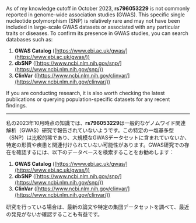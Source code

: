 As of my knowledge cutoff in October 2023, **rs796053229** is not commonly reported in genome-wide association studies (GWAS). This specific single nucleotide polymorphism (SNP) is relatively rare and may not have been included in large-scale GWAS datasets or associated with any particular traits or diseases. To confirm its presence in GWAS studies, you can search databases such as:

1. **GWAS Catalog** ([https://www.ebi.ac.uk/gwas/](https://www.ebi.ac.uk/gwas/))  
2. **dbSNP** ([https://www.ncbi.nlm.nih.gov/snp/](https://www.ncbi.nlm.nih.gov/snp/))  
3. **ClinVar** ([https://www.ncbi.nlm.nih.gov/clinvar/](https://www.ncbi.nlm.nih.gov/clinvar/))  

If you are conducting research, it is also worth checking the latest publications or querying population-specific datasets for any recent findings.

---

私の2023年10月時点の知識では、**rs796053229**は一般的なゲノムワイド関連解析（GWAS）研究で報告されていないようです。この特定の一塩基多型（SNP）は比較的稀であり、大規模なGWASデータセットに含まれていないか、特定の形質や疾患と関連付けられていない可能性があります。GWAS研究での存在を確認するには、以下のデータベースを検索することをお勧めします：

1. **GWAS Catalog** ([https://www.ebi.ac.uk/gwas/](https://www.ebi.ac.uk/gwas/))  
2. **dbSNP** ([https://www.ncbi.nlm.nih.gov/snp/](https://www.ncbi.nlm.nih.gov/snp/))  
3. **ClinVar** ([https://www.ncbi.nlm.nih.gov/clinvar/](https://www.ncbi.nlm.nih.gov/clinvar/))  

研究を行っている場合は、最新の論文や特定の集団データセットを調べて、最近の発見がないか確認することも有益です。